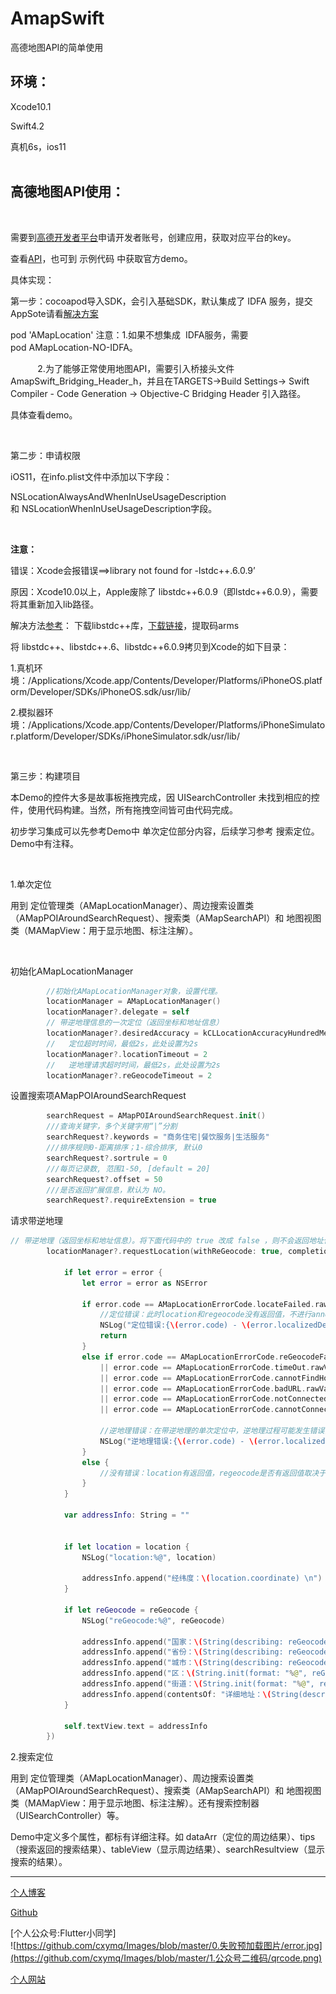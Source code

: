 # AmapSwift
高德地图API的简单使用

## 环境：

Xcode10.1

Swift4.2

真机6s，ios11  
 

## 高德地图API使用：
 

需要到[高德开发者平台](https://lbs.amap.com)申请开发者账号，创建应用，获取对应平台的key。

查看[API](https://lbs.amap.com/api)，也可到 示例代码 中获取官方demo。  

具体实现：

第一步：cocoapod导入SDK，会引入基础SDK，默认集成了 IDFA 服务，提交AppSote请看[解决方案](https://lbs.amap.com/api/ios-location-sdk/guide/create-project/idfa-guide/)

pod 'AMapLocation'
注意：1.如果不想集成  IDFA服务，需要pod AMapLocation-NO-IDFA。

           2.为了能够正常使用地图API，需要引入桥接头文件AmapSwift_Bridging_Header_h，并且在TARGETS->Build Settings-> Swift Compiler - Code Generation -> Objective-C Bridging Header 引入路径。

具体查看demo。  

 

第二步：申请权限

iOS11，在info.plist文件中添加以下字段：

NSLocationAlwaysAndWhenInUseUsageDescription和 NSLocationWhenInUseUsageDescription字段。

 

**注意：**

错误：Xcode会报错误==>library not found for -lstdc++.6.0.9’

原因：Xcode10.0以上，Apple废除了 libstdc++6.0.9（即lstdc++6.0.9），需要将其重新加入lib路径。

解决方法[参考](https://www.jianshu.com/p/35d34828e607)：
下载libstdc++库，[下载链接](https://pan.baidu.com/s/17BYR_qawWkivLYfET8gocA#list/path=%2F)，提取码arms

将 libstdc++、libstdc++.6、libstdc++6.0.9拷贝到Xcode的如下目录：

1.真机环境：/Applications/Xcode.app/Contents/Developer/Platforms/iPhoneOS.platform/Developer/SDKs/iPhoneOS.sdk/usr/lib/

2.模拟器环境：/Applications/Xcode.app/Contents/Developer/Platforms/iPhoneSimulator.platform/Developer/SDKs/iPhoneSimulator.sdk/usr/lib/  

 

第三步：构建项目

本Demo的控件大多是故事板拖拽完成，因 UISearchController 未找到相应的控件，使用代码构建。当然，所有拖拽空间皆可由代码完成。

初步学习集成可以先参考Demo中 单次定位部分内容，后续学习参考 搜索定位。Demo中有注释。  

 

1.单次定位

用到 定位管理类（AMapLocationManager）、周边搜索设置类（AMapPOIAroundSearchRequest）、搜索类（AMapSearchAPI）和 地图视图类（MAMapView：用于显示地图、标注注解）。

 

初始化AMapLocationManager
```swift
        //初始化AMapLocationManager对象，设置代理。
		locationManager = AMapLocationManager()
		locationManager?.delegate = self
		// 带逆地理信息的一次定位（返回坐标和地址信息）
		locationManager?.desiredAccuracy = kCLLocationAccuracyHundredMeters
		//   定位超时时间，最低2s，此处设置为2s
		locationManager?.locationTimeout = 2
		//   逆地理请求超时时间，最低2s，此处设置为2s
		locationManager?.reGeocodeTimeout = 2
```


设置搜索项AMapPOIAroundSearchRequest
```swift
        searchRequest = AMapPOIAroundSearchRequest.init()
		///查询关键字，多个关键字用“|”分割
		searchRequest?.keywords = "商务住宅|餐饮服务|生活服务"
		///排序规则0-距离排序；1-综合排序, 默认0
		searchRequest?.sortrule = 0
		///每页记录数, 范围1-50, [default = 20]
		searchRequest?.offset = 50
		///是否返回扩展信息，默认为 NO。
		searchRequest?.requireExtension = true
```

请求带逆地理
```swift
// 带逆地理（返回坐标和地址信息）。将下面代码中的 true 改成 false ，则不会返回地址信息。
		locationManager?.requestLocation(withReGeocode: true, completionBlock: { (location: CLLocation?, reGeocode: AMapLocationReGeocode?, error: Error?) in
			
			if let error = error {
				let error = error as NSError
				
				if error.code == AMapLocationErrorCode.locateFailed.rawValue {
					//定位错误：此时location和regeocode没有返回值，不进行annotation的添加
					NSLog("定位错误:{\(error.code) - \(error.localizedDescription)};")
					return
				}
				else if error.code == AMapLocationErrorCode.reGeocodeFailed.rawValue
					|| error.code == AMapLocationErrorCode.timeOut.rawValue
					|| error.code == AMapLocationErrorCode.cannotFindHost.rawValue
					|| error.code == AMapLocationErrorCode.badURL.rawValue
					|| error.code == AMapLocationErrorCode.notConnectedToInternet.rawValue
					|| error.code == AMapLocationErrorCode.cannotConnectToHost.rawValue {
					
					//逆地理错误：在带逆地理的单次定位中，逆地理过程可能发生错误，此时location有返回值，regeocode无返回值，进行annotation的添加
					NSLog("逆地理错误:{\(error.code) - \(error.localizedDescription)};")
				}
				else {
					//没有错误：location有返回值，regeocode是否有返回值取决于是否进行逆地理操作，进行annotation的添加
				}
			}
			
			var addressInfo: String = ""
			
			
			if let location = location {
				NSLog("location:%@", location)
				
				addressInfo.append("经纬度：\(location.coordinate) \n")
			}
			
			if let reGeocode = reGeocode {
				NSLog("reGeocode:%@", reGeocode)
				
				addressInfo.append("国家：\(String(describing: reGeocode.country))\n")
				addressInfo.append("省份：\(String(describing: reGeocode.province))\n")
				addressInfo.append("城市：\(String(describing: reGeocode.city))\n")
				addressInfo.append("区：\(String.init(format: "%@", reGeocode.district))\n")
				addressInfo.append("街道：\(String.init(format: "%@", reGeocode.street))\n")
				addressInfo.append(contentsOf: "详细地址：\(String(describing: reGeocode.formattedAddress))\n")
			}
			
			self.textView.text = addressInfo
		})
```

2.搜索定位

用到 定位管理类（AMapLocationManager）、周边搜索设置类（AMapPOIAroundSearchRequest）、搜索类（AMapSearchAPI）和 地图视图类（MAMapView：用于显示地图、标注注解）。还有搜索控制器（UISearchController）等。

Demo中定义多个属性，都标有详细注释。如 dataArr（定位的周边结果）、tips（搜索返回的搜索结果）、tableView（显示周边结果）、searchResultview（显示搜索的结果）。
  
-----------------------------------------------------------

[个人博客](https://blog.csdn.net/Crazy_SunShine)

[Github](https://github.com/cxymq)

[个人公众号:Flutter小同学]  
![https://github.com/cxymq/Images/blob/master/0.失败预加载图片/error.jpg](https://github.com/cxymq/Images/blob/master/1.公众号二维码/qrcode.png)

[个人网站](http://chenhui.today/)
